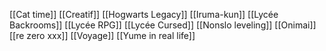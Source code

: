 [[Cat time]]
[[Creatif]]
[[Hogwarts Legacy]]
[[Iruma-kun]]
[[Lycée Backrooms]]
[[Lycée RPG]]
[[Lycée Cursed]]
[[Nonslo leveling]]
[[Onimai]]
[[re zero xxx]]
[[Voyage]]
[[Yume in real life]]
